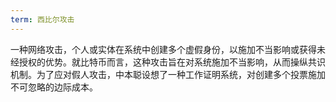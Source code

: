 ```yaml
---
term: 西比尔攻击
---
```

一种网络攻击，个人或实体在系统中创建多个虚假身份，以施加不当影响或获得未经授权的优势。就比特币而言，这种攻击旨在对系统施加不当影响，从而操纵共识机制。为了应对假人攻击，中本聪设想了一种工作证明系统，对创建多个投票施加不可忽略的边际成本。